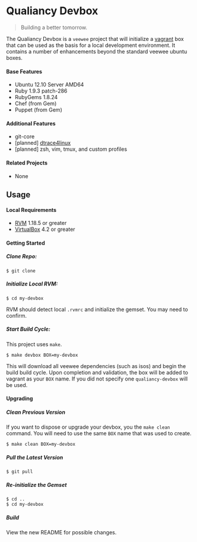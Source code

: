 # Qualiancy Devbox

> Building a better tomorrow.

The Qualiancy Devbox is a `veewee` project that will initialize a [vagrant](http://www.vagrantup.com/) box
that can be used as the basis for a local development environment. It contains a number of enhancements beyond the
standard veewee ubuntu boxes.

#### Base Features

- Ubuntu 12.10 Server AMD64
- Ruby 1.9.3 patch-286
- RubyGems 1.8.24
- Chef (from Gem)
- Puppet (from Gem)

#### Additional Features

- git-core
- [planned] [dtrace4linux](https://github.com/dtrace4linux/linux) 
- [planned] zsh, vim, tmux, and custom profiles

#### Related Projects

- None

## Usage

#### Local Requirements

- [RVM](https://rvm.io/rvm/install/) 1.18.5 or greater
- [VirtualBox](https://www.virtualbox.org/wiki/Downloads) 4.2 or greater

#### Getting Started

##### Clone Repo:

    $ git clone 

##### Initialize Local RVM:

    $ cd my-devbox

RVM should detect local `.rvmrc` and initialize the gemset. You may need to confirm.

##### Start Build Cycle:

This project uses `make`.

    $ make devbox BOX=my-devbox

This will download all veewee dependencies (such as isos) and begin the build build cycle. Upon completion
and validation, the box will be added to vagrant as your `BOX` name. If you did not specify one 
`qualiancy-devbox` will be used.

#### Upgrading

##### Clean Previous Version

If you want to dispose or upgrade your devbox, you the `make clean` command. You will need to use the same
`BOX` name that was used to create.

    $ make clean BOX=my-devbox

##### Pull the Latest Version

    $ git pull

##### Re-initialize the Gemset

    $ cd ..
    $ cd my-devbox

##### Build

View the new README for possible changes.
